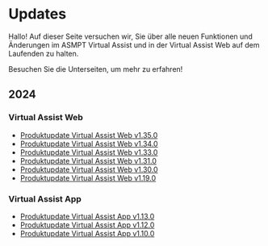 # Updates 

Hallo! Auf dieser Seite versuchen wir, Sie über alle neuen Funktionen und Änderungen im ASMPT Virtual Assist und in der Virtual Assist Web auf dem Laufenden zu halten.

Besuchen Sie die Unterseiten, um mehr zu erfahren!

## 2024

### Virtual Assist Web
- [Produktupdate Virtual Assist Web v1.35.0](2024/product_update_control_suite_v1.35.0.de.md)
- [Produktupdate Virtual Assist Web v1.34.0](2024/product_update_control_suite_v1.34.0.de.md)
- [Produktupdate Virtual Assist Web v1.33.0](2024/product_update_control_suite_v1.33.0.de.md)
- [Produktupdate Virtual Assist Web v1.31.0](2024/product_update_control_suite_v1.31.0.de.md)
- [Produktupdate Virtual Assist Web v1.30.0](2024/product_update_control_suite_v1.30.0.de.md)
- [Produktupdate Virtual Assist Web v1.19.0](2024/product_update_control_suite_v1.19.0.de.md)

### Virtual Assist App
- [Produktupdate Virtual Assist App v1.13.0](2024/product_update_native_assistant_v1.13.0.de.md)
- [Produktupdate Virtual Assist App v1.12.0](2024/product_update_native_assistant_v1.12.0.de.md)
- [Produktupdate Virtual Assist App v1.10.0](2024/product_update_native_assistant_v1.10.0.de.md)
